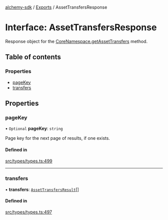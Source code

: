 [alchemy-sdk](../README.md) / [Exports](../modules.md) / AssetTransfersResponse

# Interface: AssetTransfersResponse

Response object for the [CoreNamespace.getAssetTransfers](../classes/CoreNamespace.md#getassettransfers) method.

## Table of contents

### Properties

- [pageKey](AssetTransfersResponse.md#pagekey)
- [transfers](AssetTransfersResponse.md#transfers)

## Properties

### pageKey

• `Optional` **pageKey**: `string`

Page key for the next page of results, if one exists.

#### Defined in

[src/types/types.ts:499](https://github.com/alchemyplatform/alchemy-sdk-js/blob/873c9882/src/types/types.ts#L499)

___

### transfers

• **transfers**: [`AssetTransfersResult`](AssetTransfersResult.md)[]

#### Defined in

[src/types/types.ts:497](https://github.com/alchemyplatform/alchemy-sdk-js/blob/873c9882/src/types/types.ts#L497)
